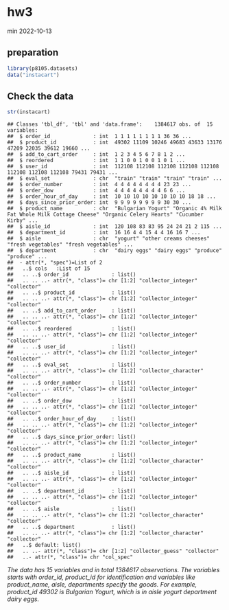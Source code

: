 hw3
================
min
2022-10-13

## preparation

``` r
library(p8105.datasets)
data("instacart")
```

## Check the data

``` r
str(instacart)
```

    ## Classes 'tbl_df', 'tbl' and 'data.frame':    1384617 obs. of  15 variables:
    ##  $ order_id              : int  1 1 1 1 1 1 1 1 36 36 ...
    ##  $ product_id            : int  49302 11109 10246 49683 43633 13176 47209 22035 39612 19660 ...
    ##  $ add_to_cart_order     : int  1 2 3 4 5 6 7 8 1 2 ...
    ##  $ reordered             : int  1 1 0 0 1 0 0 1 0 1 ...
    ##  $ user_id               : int  112108 112108 112108 112108 112108 112108 112108 112108 79431 79431 ...
    ##  $ eval_set              : chr  "train" "train" "train" "train" ...
    ##  $ order_number          : int  4 4 4 4 4 4 4 4 23 23 ...
    ##  $ order_dow             : int  4 4 4 4 4 4 4 4 6 6 ...
    ##  $ order_hour_of_day     : int  10 10 10 10 10 10 10 10 18 18 ...
    ##  $ days_since_prior_order: int  9 9 9 9 9 9 9 9 30 30 ...
    ##  $ product_name          : chr  "Bulgarian Yogurt" "Organic 4% Milk Fat Whole Milk Cottage Cheese" "Organic Celery Hearts" "Cucumber Kirby" ...
    ##  $ aisle_id              : int  120 108 83 83 95 24 24 21 2 115 ...
    ##  $ department_id         : int  16 16 4 4 15 4 4 16 16 7 ...
    ##  $ aisle                 : chr  "yogurt" "other creams cheeses" "fresh vegetables" "fresh vegetables" ...
    ##  $ department            : chr  "dairy eggs" "dairy eggs" "produce" "produce" ...
    ##  - attr(*, "spec")=List of 2
    ##   ..$ cols   :List of 15
    ##   .. ..$ order_id              : list()
    ##   .. .. ..- attr(*, "class")= chr [1:2] "collector_integer" "collector"
    ##   .. ..$ product_id            : list()
    ##   .. .. ..- attr(*, "class")= chr [1:2] "collector_integer" "collector"
    ##   .. ..$ add_to_cart_order     : list()
    ##   .. .. ..- attr(*, "class")= chr [1:2] "collector_integer" "collector"
    ##   .. ..$ reordered             : list()
    ##   .. .. ..- attr(*, "class")= chr [1:2] "collector_integer" "collector"
    ##   .. ..$ user_id               : list()
    ##   .. .. ..- attr(*, "class")= chr [1:2] "collector_integer" "collector"
    ##   .. ..$ eval_set              : list()
    ##   .. .. ..- attr(*, "class")= chr [1:2] "collector_character" "collector"
    ##   .. ..$ order_number          : list()
    ##   .. .. ..- attr(*, "class")= chr [1:2] "collector_integer" "collector"
    ##   .. ..$ order_dow             : list()
    ##   .. .. ..- attr(*, "class")= chr [1:2] "collector_integer" "collector"
    ##   .. ..$ order_hour_of_day     : list()
    ##   .. .. ..- attr(*, "class")= chr [1:2] "collector_integer" "collector"
    ##   .. ..$ days_since_prior_order: list()
    ##   .. .. ..- attr(*, "class")= chr [1:2] "collector_integer" "collector"
    ##   .. ..$ product_name          : list()
    ##   .. .. ..- attr(*, "class")= chr [1:2] "collector_character" "collector"
    ##   .. ..$ aisle_id              : list()
    ##   .. .. ..- attr(*, "class")= chr [1:2] "collector_integer" "collector"
    ##   .. ..$ department_id         : list()
    ##   .. .. ..- attr(*, "class")= chr [1:2] "collector_integer" "collector"
    ##   .. ..$ aisle                 : list()
    ##   .. .. ..- attr(*, "class")= chr [1:2] "collector_character" "collector"
    ##   .. ..$ department            : list()
    ##   .. .. ..- attr(*, "class")= chr [1:2] "collector_character" "collector"
    ##   ..$ default: list()
    ##   .. ..- attr(*, "class")= chr [1:2] "collector_guess" "collector"
    ##   ..- attr(*, "class")= chr "col_spec"

*The data has 15 variables and in total 1384617 observations. The
variables starts with order_id, product_id for identification and
variables like product_name, aisle, departments specify the goods. For
example, product_id 49302 is Bulgarian Yogurt, which is in aisle yogurt
department dairy eggs.*
